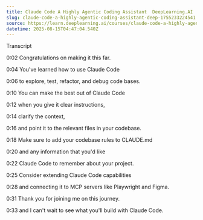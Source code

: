 ```yaml
---
title: Claude Code A Highly Agentic Coding Assistant  DeepLearning.AI
slug: claude-code-a-highly-agentic-coding-assistant-deep-1755233224541
source: https://learn.deeplearning.ai/courses/claude-code-a-highly-agentic-coding-assistant/lesson/00vs7/conclusion
datetime: 2025-08-15T04:47:04.540Z
---
```


Transcript

0:02 Congratulations on making it this far.

0:04 You've learned how to use Claude Code

0:06 to explore, test, refactor, and debug code bases.

0:10 You can make the best out of Claude Code

0:12 when you give it clear instructions,

0:14 clarify the context,

0:16 and point it to the relevant files in your codebase.

0:18 Make sure to add your codebase rules to CLAUDE.md

0:20 and any information that you'd like

0:22 Claude Code to remember about your project.

0:25 Consider extending Claude Code capabilities

0:28 and connecting it to MCP servers like Playwright and Figma.

0:31 Thank you for joining me on this journey.

0:33 and I can't wait to see what you'll build with Claude Code.